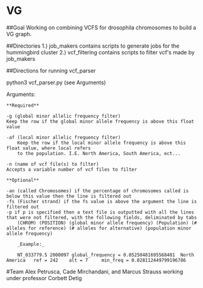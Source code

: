 # VG

##Goal
Working on combining VCFS for drosophila chromosomes to build a VG graph.


##Directories
    1.) job_makers contains scripts to generate jobs for the hummingbird cluster
    2.) vcf_filtering contains scripts to filter vcf's made by job_makers

##Directions for running vcf_parser

python3 vcf_parser.py (see Arguments)

Arguments:

    **Required**
    
    -g (global minor allelic frequency filter)  
    Keep the row if the global minor allele frequency is above this float value

    -af (local minor allelic frequency filter)
        Keep the row if the local minor allele frequency is above this float value, where local refers 
        to the population. I.E. North America, South America, ect...

    -n (name of vcf file(s) to filter)
    Accepts a variable number of vcf files to filter

    **Optional**
    
    -an (called Chromosomes) if the percentage of chromosomes called is below this value then the line is filtered out
    -fs (Fischer strand) if the fs value is above the argument the line is filtered out
    -p if p is specified then a text file is outputted with all the lines that were not filtered, with the following fields, deliminated by tabs
        (CHROM) (POSITION) (global minor allele frequency) (Population) (# alleles for reference) (# alleles for alternative) (population minor allele frequency)
        
        _Example:_
        
        NT_033779.5	2000097	global_frequency = 0.05250481695568401	North America	ref = 242	 alt = 7	 min_freq = 0.028112449799196786




#Team
Alex Petrusca, Cade Mirchandani, and Marcus Strauss working under professor Corbett Detig